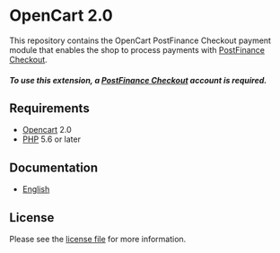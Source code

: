 # OpenCart 2.0

This repository contains the OpenCart  PostFinance Checkout payment module that enables the shop to process payments with [PostFinance Checkout](https://www.postfinance.ch).

##### To use this extension, a [PostFinance Checkout](https://www.postfinance.ch) account is required.

## Requirements

* [Opencart](https://www.opencart.com/) 2.0
* [PHP](http://php.net/) 5.6 or later

## Documentation

* [English](https://plugin-documentation.postfinance-checkout.ch/pfpayments/opencart-2.0/1.0.12/docs/en/documentation.html)

## License

Please see the [license file](https://github.com/pfpayments/opencart-2.0/blob/1.0.12/LICENSE) for more information.